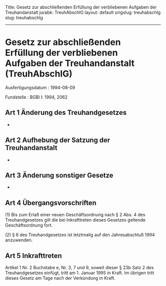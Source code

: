 Title: Gesetz zur abschließenden Erfüllung der verbliebenen Aufgaben der Treuhandanstalt
jurabk: TreuhAbschlG
layout: default
origslug: treuhabschlg
slug: treuhabschlg

---

# Gesetz zur abschließenden Erfüllung der verbliebenen Aufgaben der Treuhandanstalt (TreuhAbschlG)

Ausfertigungsdatum
:   1994-08-09

Fundstelle
:   BGBl I: 1994, 2062



## Art 1 Änderung des Treuhandgesetzes

-


## Art 2 Aufhebung der Satzung der Treuhandanstalt

-


## Art 3 Änderung sonstiger Gesetze

-


## Art 4 Übergangsvorschriften

(1) Bis zum Erlaß einer neuen Geschäftsordnung nach § 2 Abs. 4 des
Treuhandgesetzes gilt die bei Inkrafttreten dieses Gesetzes geltende
Geschäftsordnung fort.

(2) § 6 des Treuhandgesetzes ist letztmalig auf den Jahresabschluß
1994 anzuwenden.


## Art 5 Inkrafttreten

Artikel 1 Nr. 2 Buchstabe e, Nr. 3, 7 und 9, soweit dieser § 23b Satz
2 des Treuhandgesetzes einfügt, tritt am 1. Januar 1995 in Kraft. Im
übrigen tritt dieses Gesetz am Tage nach der Verkündung in Kraft.

